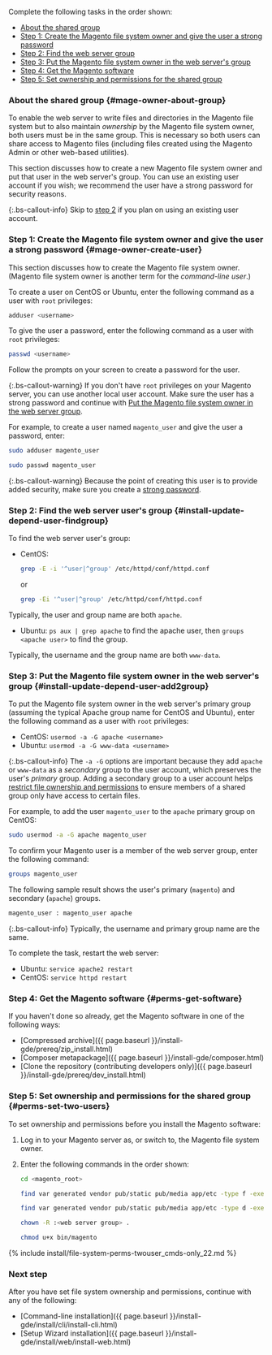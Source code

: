 Complete the following tasks in the order shown:

*  [About the shared group](#mage-owner-about-group)
*  [Step 1: Create the Magento file system owner and give the user a strong password](#mage-owner-create-user)
*  [Step 2: Find the web server group](#install-update-depend-user-findgroup)
*  [Step 3: Put the Magento file system owner in the web server's group](#install-update-depend-user-add2group)
*  [Step 4: Get the Magento software](#perms-get-software)
*  [Step 5: Set ownership and permissions for the shared group](#perms-set-two-users)

### About the shared group {#mage-owner-about-group}

To enable the web server to write files and directories in the Magento file system but to also maintain *ownership* by the Magento file system owner, both users must be in the same group. This is necessary so both users can share access to Magento files (including files created using the Magento Admin or other web-based utilities).

This section discusses how to create a new Magento file system owner and put that user in the web server's group. You can use an existing user account if you wish; we recommend the user have a strong password for security reasons.

{:.bs-callout-info}
Skip to [step 2](#install-update-depend-user-findgroup) if you plan on using an existing user account.

### Step 1: Create the Magento file system owner and give the user a strong password {#mage-owner-create-user}

This section discusses how to create the Magento file system owner. (Magento file system owner is another term for the *command-line user*.)

To create a user on CentOS or Ubuntu, enter the following command as a user with `root` privileges:

```bash
adduser <username>
```

To give the user a password, enter the following command as a user with `root` privileges:

```bash
passwd <username>
```

Follow the prompts on your screen to create a password for the user.

{:.bs-callout-warning}
If you don't have `root` privileges on your Magento server, you can use another local user account. Make sure the user has a strong password and continue with [Put the Magento file system owner in the web server group](#install-update-depend-user-add2group).

For example, to create a user named `magento_user` and give the user a password, enter:

```bash
sudo adduser magento_user
```

```bash
sudo passwd magento_user
```

{:.bs-callout-warning}
Because the point of creating this user is to provide added security, make sure you create a [strong password](https://en.wikipedia.org/wiki/Password_strength).

### Step 2: Find the web server user's group {#install-update-depend-user-findgroup}

To find the web server user's group:

*  CentOS:

   ```bash
   grep -E -i '^user|^group' /etc/httpd/conf/httpd.conf
   ```

   or

   ```bash
   grep -Ei '^user|^group' /etc/httpd/conf/httpd.conf
   ```

Typically, the user and group name are both `apache`.

*  Ubuntu: `ps aux | grep apache` to find the apache user, then `groups <apache user>` to find the group.

Typically, the username and the group name are both `www-data`.

### Step 3: Put the Magento file system owner in the web server's group {#install-update-depend-user-add2group}

To put the Magento file system owner in the web server's primary group (assuming the typical Apache group name for CentOS and Ubuntu), enter the following command as a user with `root` privileges:

*  CentOS: `usermod -a -G apache <username>`
*  Ubuntu: `usermod -a -G www-data <username>`

{:.bs-callout-info}
The `-a -G` options are important because they add `apache` or `www-data` as a _secondary_ group to the user account, which preserves the user's _primary_ group. Adding a secondary group to a user account helps [restrict file ownership and permissions](#perms-set-two-users) to ensure members of a shared group only have access to certain files.

For example, to add the user `magento_user` to the `apache` primary group on CentOS:

```bash
sudo usermod -a -G apache magento_user
```

To confirm your Magento user is a member of the web server group, enter the following command:

```bash
groups magento_user
```

The following sample result shows the user's primary (`magento`) and secondary (`apache`) groups.

```bash
magento_user : magento_user apache
```

{:.bs-callout-info}
Typically, the username and primary group name are the same.

To complete the task, restart the web server:

*  Ubuntu: `service apache2 restart`
*  CentOS: `service httpd restart`

### Step 4: Get the Magento software {#perms-get-software}

If you haven't done so already, get the Magento software in one of the following ways:

*  [Compressed archive]({{ page.baseurl }}/install-gde/prereq/zip_install.html)
*  [Composer metapackage]({{ page.baseurl }}/install-gde/composer.html)
*  [Clone the repository (contributing developers only)]({{ page.baseurl }}/install-gde/prereq/dev_install.html)

### Step 5: Set ownership and permissions for the shared group {#perms-set-two-users}

To set ownership and permissions before you install the Magento software:

1. Log in to your Magento server as, or switch to, the Magento file system owner.
1. Enter the following commands in the order shown:

   ```bash
   cd <magento_root>
   ```

   ```bash
   find var generated vendor pub/static pub/media app/etc -type f -exec chmod g+w {} +
   ```

   ```bash
   find var generated vendor pub/static pub/media app/etc -type d -exec chmod g+ws {} +
   ```

   ```bash
   chown -R :<web server group> .
   ```

   ```bash
   chmod u+x bin/magento
   ```

{% include install/file-system-perms-twouser_cmds-only_22.md %}

### Next step

After you have set file system ownership and permissions, continue with any of the following:

*  [Command-line installation]({{ page.baseurl }}/install-gde/install/cli/install-cli.html)
*  [Setup Wizard installation]({{ page.baseurl }}/install-gde/install/web/install-web.html)
